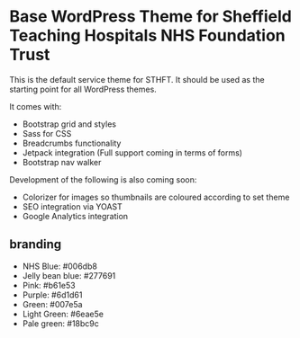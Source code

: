 # Base WordPress Theme for Sheffield Teaching Hospitals NHS Foundation Trust

This is the default service theme for STHFT. It should be used as the starting point for all WordPress themes.

It comes with:

- Bootstrap grid and styles
- Sass for CSS
- Breadcrumbs functionality
- Jetpack integration (Full support coming in terms of forms)
- Bootstrap nav walker

Development of the following is also coming soon:

- Colorizer for images so thumbnails are coloured according to set theme
- SEO integration via YOAST
- Google Analytics integration

## branding

- NHS Blue: #006db8
- Jelly bean blue: #277691
- Pink: #b61e53
- Purple: #6d1d61
- Green: #007e5a
- Light Green: #6eae5e
- Pale green: #18bc9c